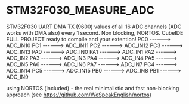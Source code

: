 # STM32F030_MEASURE_ADC
STM32F030 UART DMA TX (9600) values of all 16 ADC channels (ADC works with DMA also) every 1 second. Non blocking, NORTOS. CubeIDE
FULL PROJECT ready to compile and your extention!
	PC0     ------> ADC_IN10
    PC1     ------> ADC_IN11
    PC2     ------> ADC_IN12
    PC3     ------> ADC_IN13
    PA0     ------> ADC_IN0
    PA1     ------> ADC_IN1
    PA2     ------> ADC_IN2
    PA3     ------> ADC_IN3
    PA4     ------> ADC_IN4
    PA5     ------> ADC_IN5
    PA6     ------> ADC_IN6
    PA7     ------> ADC_IN7
    PC4     ------> ADC_IN14
    PC5     ------> ADC_IN15
    PB0     ------> ADC_IN8
    PB1     ------> ADC_IN9
	
using NORTOS (included) - the real minimalistic and fast non-blocking approach (see https://github.com/WeSpeakEnglish/nortos)	
